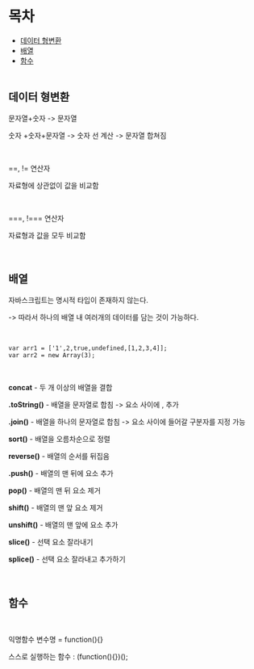 목차
=============
* [데이터 형변환](#데이터-형변환)<br>
* [배열](#배열)<br>
* [함수](#함수) <br> <br>

## 데이터 형변환

문자열+숫자 -> 문자열

숫자 +숫자+문자열 -> 숫자 선 계산 -> 문자열 합쳐짐

<br>

==, != 연산자

자료형에 상관없이 값을 비교함

<br>

===, !=== 연산자

자료형과 값을 모두 비교함

<br>

## 배열

자바스크립트는 명시적 타입이 존재하지 않는다. 

-> 따라서 하나의 배열 내 여러개의 데이터를 담는 것이 가능하다.

<br>

```html
var arr1 = ['1',2,true,undefined,[1,2,3,4]];
var arr2 = new Array(3);
```

<br>

<b>concat</b> - 두 개 이상의 배열을 결합

<b>.toString()</b> - 배열을 문자열로 합침 -> 요소 사이에 , 추가

<b>.join()</b> - 배열을 하나의 문자열로 합침 -> 요소 사이에 들어갈 구분자를 지정 가능

<b>sort()</b> - 배열을 오름차순으로 정렬

<b>reverse()</b> - 배열의 순서를 뒤집음

<b>.push()</b> - 배열의 맨 뒤에 요소 추가

<b>pop()</b> - 배열의 맨 뒤 요소 제거

<b>shift()</b> - 배열의 맨 앞 요소 제거

<b>unshift()</b> - 배열의 맨 앞에 요소 추가

<b>slice()</b> - 선택 요소 잘라내기

<b>splice()</b> - 선택 요소 잘라내고 추가하기

<br>

## 함수

<br>

익명함수 변수명 = function(){}

스스로 실행하는 함수 : (function(){})();

<br>
